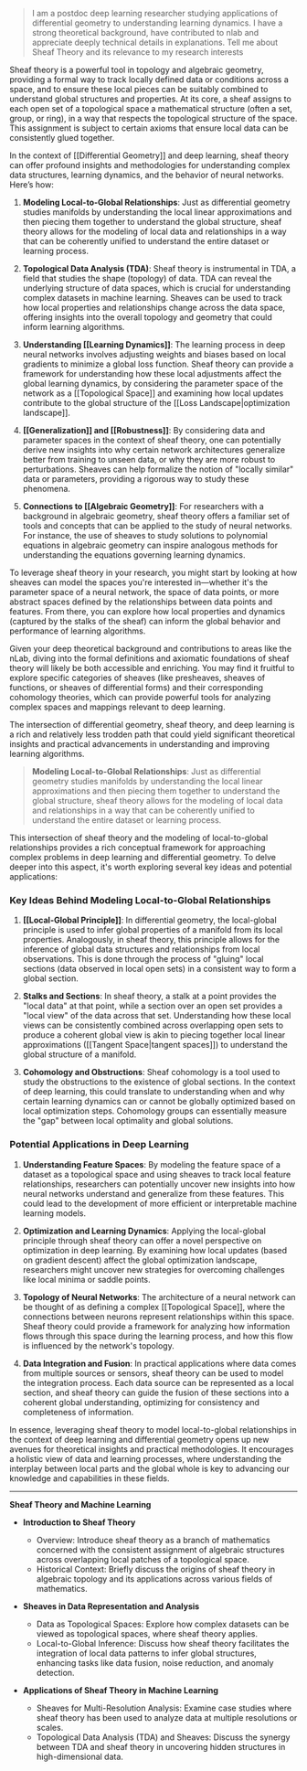 > I am a postdoc deep learning researcher studying applications of differential geometry to understanding learning dynamics. I have a strong theoretical background, have contributed to nlab and appreciate deeply technical details in explanations. Tell me about Sheaf Theory and its relevance to my research interests

Sheaf theory is a powerful tool in topology and algebraic geometry, providing a formal way to track locally defined data or conditions across a space, and to ensure these local pieces can be suitably combined to understand global structures and properties. At its core, a sheaf assigns to each open set of a topological space a mathematical structure (often a set, group, or ring), in a way that respects the topological structure of the space. This assignment is subject to certain axioms that ensure local data can be consistently glued together.

In the context of [[Differential Geometry]] and deep learning, sheaf theory can offer profound insights and methodologies for understanding complex data structures, learning dynamics, and the behavior of neural networks. Here’s how:

1. **Modeling Local-to-Global Relationships**: Just as differential geometry studies manifolds by understanding the local linear approximations and then piecing them together to understand the global structure, sheaf theory allows for the modeling of local data and relationships in a way that can be coherently unified to understand the entire dataset or learning process.

2. **Topological Data Analysis (TDA)**: Sheaf theory is instrumental in TDA, a field that studies the shape (topology) of data. TDA can reveal the underlying structure of data spaces, which is crucial for understanding complex datasets in machine learning. Sheaves can be used to track how local properties and relationships change across the data space, offering insights into the overall topology and geometry that could inform learning algorithms.

3. **Understanding [[Learning Dynamics]]**: The learning process in deep neural networks involves adjusting weights and biases based on local gradients to minimize a global loss function. Sheaf theory can provide a framework for understanding how these local adjustments affect the global learning dynamics, by considering the parameter space of the network as a [[Topological Space]] and examining how local updates contribute to the global structure of the [[Loss Landscape|optimization landscape]].

4. **[[Generalization]] and [[Robustness]]**: By considering data and parameter spaces in the context of sheaf theory, one can potentially derive new insights into why certain network architectures generalize better from training to unseen data, or why they are more robust to perturbations. Sheaves can help formalize the notion of "locally similar" data or parameters, providing a rigorous way to study these phenomena.

5. **Connections to [[Algebraic Geometry]]**: For researchers with a background in algebraic geometry, sheaf theory offers a familiar set of tools and concepts that can be applied to the study of neural networks. For instance, the use of sheaves to study solutions to polynomial equations in algebraic geometry can inspire analogous methods for understanding the equations governing learning dynamics.

To leverage sheaf theory in your research, you might start by looking at how sheaves can model the spaces you're interested in—whether it's the parameter space of a neural network, the space of data points, or more abstract spaces defined by the relationships between data points and features. From there, you can explore how local properties and dynamics (captured by the stalks of the sheaf) can inform the global behavior and performance of learning algorithms.

Given your deep theoretical background and contributions to areas like the nLab, diving into the formal definitions and axiomatic foundations of sheaf theory will likely be both accessible and enriching. You may find it fruitful to explore specific categories of sheaves (like presheaves, sheaves of functions, or sheaves of differential forms) and their corresponding cohomology theories, which can provide powerful tools for analyzing complex spaces and mappings relevant to deep learning.

The intersection of differential geometry, sheaf theory, and deep learning is a rich and relatively less trodden path that could yield significant theoretical insights and practical advancements in understanding and improving learning algorithms.


> **Modeling Local-to-Global Relationships**: Just as differential geometry studies manifolds by understanding the local linear approximations and then piecing them together to understand the global structure, sheaf theory allows for the modeling of local data and relationships in a way that can be coherently unified to understand the entire dataset or learning process.

This intersection of sheaf theory and the modeling of local-to-global relationships provides a rich conceptual framework for approaching complex problems in deep learning and differential geometry. To delve deeper into this aspect, it's worth exploring several key ideas and potential applications:

### Key Ideas Behind Modeling Local-to-Global Relationships

1. **[[Local-Global Principle]]**: In differential geometry, the local-global principle is used to infer global properties of a manifold from its local properties. Analogously, in sheaf theory, this principle allows for the inference of global data structures and relationships from local observations. This is done through the process of "gluing" local sections (data observed in local open sets) in a consistent way to form a global section.

2. **Stalks and Sections**: In sheaf theory, a stalk at a point provides the "local data" at that point, while a section over an open set provides a "local view" of the data across that set. Understanding how these local views can be consistently combined across overlapping open sets to produce a coherent global view is akin to piecing together local linear approximations ([[Tangent Space|tangent spaces]]) to understand the global structure of a manifold.

3. **Cohomology and Obstructions**: Sheaf cohomology is a tool used to study the obstructions to the existence of global sections. In the context of deep learning, this could translate to understanding when and why certain learning dynamics can or cannot be globally optimized based on local optimization steps. Cohomology groups can essentially measure the "gap" between local optimality and global solutions.

### Potential Applications in Deep Learning

1. **Understanding Feature Spaces**: By modeling the feature space of a dataset as a topological space and using sheaves to track local feature relationships, researchers can potentially uncover new insights into how neural networks understand and generalize from these features. This could lead to the development of more efficient or interpretable machine learning models.

2. **Optimization and Learning Dynamics**: Applying the local-global principle through sheaf theory can offer a novel perspective on optimization in deep learning. By examining how local updates (based on gradient descent) affect the global optimization landscape, researchers might uncover new strategies for overcoming challenges like local minima or saddle points.

3. **Topology of Neural Networks**: The architecture of a neural network can be thought of as defining a complex [[Topological Space]], where the connections between neurons represent relationships within this space. Sheaf theory could provide a framework for analyzing how information flows through this space during the learning process, and how this flow is influenced by the network's topology.

4. **Data Integration and Fusion**: In practical applications where data comes from multiple sources or sensors, sheaf theory can be used to model the integration process. Each data source can be represented as a local section, and sheaf theory can guide the fusion of these sections into a coherent global understanding, optimizing for consistency and completeness of information.

In essence, leveraging sheaf theory to model local-to-global relationships in the context of deep learning and differential geometry opens up new avenues for theoretical insights and practical methodologies. It encourages a holistic view of data and learning processes, where understanding the interplay between local parts and the global whole is key to advancing our knowledge and capabilities in these fields.



---

**Sheaf Theory and Machine Learning**

- **Introduction to Sheaf Theory**
    
    - Overview: Introduce sheaf theory as a branch of mathematics concerned with the consistent assignment of algebraic structures across overlapping local patches of a topological space.
    - Historical Context: Briefly discuss the origins of sheaf theory in algebraic topology and its applications across various fields of mathematics.
- **Sheaves in Data Representation and Analysis**
    
    - Data as Topological Spaces: Explore how complex datasets can be viewed as topological spaces, where sheaf theory applies.
    - Local-to-Global Inference: Discuss how sheaf theory facilitates the integration of local data patterns to infer global structures, enhancing tasks like data fusion, noise reduction, and anomaly detection.
- **Applications of Sheaf Theory in Machine Learning**
    
    - Sheaves for Multi-Resolution Analysis: Examine case studies where sheaf theory has been used to analyze data at multiple resolutions or scales.
    - Topological Data Analysis (TDA) and Sheaves: Discuss the synergy between TDA and sheaf theory in uncovering hidden structures in high-dimensional data.
